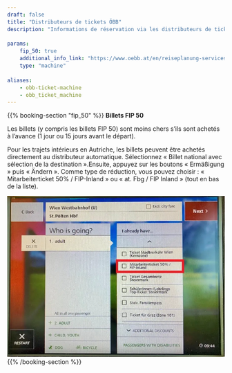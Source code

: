 ```yaml
---
draft: false
title: "Distributeurs de tickets ÖBB"
description: "Informations de réservation via les distributeurs de tickets ÖBB."

params:
    fip_50: true
    additional_info_link: "https://www.oebb.at/en/reiseplanung-services/am-bahnhof/ticketautomat"
    type: "machine"

aliases:
    - obb-ticket-machine
    - obb_ticket_machine
---
```


{{% booking-section "fip_50" %}}
**Billets FIP 50**

Les billets (y compris les billets FIP 50) sont moins chers s’ils sont achetés à l’avance (1 jour ou 15 jours avant le départ).

Pour les trajets intérieurs en Autriche, les billets peuvent être achetés directement au distributeur automatique. Sélectionnez « Billet national avec sélection de la destination ».Ensuite, appuyez sur les boutons « Ermäßigung » puis « Ändern ». Comme type de réduction, vous pouvez choisir : « Mitarbeiterticket 50% / FIP-Inland » ou « at. Fbg / FIP Inland » (tout en bas de la liste).

![Billets FIP 50 aux distributeurs automatiques ÖBB](oebb_ticket_machine_fip_50.en.webp)
{{% /booking-section %}}
